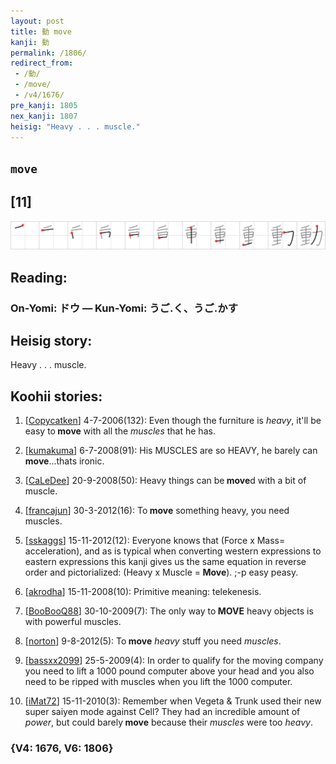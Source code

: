 ```yaml
---
layout: post
title: 動 move
kanji: 動
permalink: /1806/
redirect_from:
 - /動/
 - /move/
 - /v4/1676/
pre_kanji: 1805
nex_kanji: 1807
heisig: "Heavy . . . muscle."
---
```


## `move`

## [11]

<div class="stroke"><img src="../images/E58B95.png" /></div>

## Reading:

### On-Yomi: ドウ &mdash; Kun-Yomi: うご.く、うご.かす

## Heisig story:

Heavy . . . muscle.

## Koohii stories:

1) [<a href="http://kanji.koohii.com/profile/Copycatken">Copycatken</a>] 4-7-2006(132): Even though the furniture is <em>heavy</em>, it&#039;ll be easy to<strong> move</strong> with all the <em>muscles</em> that he has.

2) [<a href="http://kanji.koohii.com/profile/kumakuma">kumakuma</a>] 6-7-2008(91): His MUSCLES are so HEAVY, he barely can<strong> move</strong>...thats ironic.

3) [<a href="http://kanji.koohii.com/profile/CaLeDee">CaLeDee</a>] 20-9-2008(50): Heavy things can be<strong> move</strong>d with a bit of muscle.

4) [<a href="http://kanji.koohii.com/profile/francajun">francajun</a>] 30-3-2012(16): To<strong> move</strong> something heavy, you need muscles.

5) [<a href="http://kanji.koohii.com/profile/sskaggs">sskaggs</a>] 15-11-2012(12): Everyone knows that (Force x Mass= acceleration), and as is typical when converting western expressions to eastern expressions this kanji gives us the same equation in reverse order and pictorialized: (Heavy x Muscle =<strong> Move</strong>). ;-p easy peasy.

6) [<a href="http://kanji.koohii.com/profile/akrodha">akrodha</a>] 15-11-2008(10): Primitive meaning: telekenesis.

7) [<a href="http://kanji.koohii.com/profile/BooBooQ88">BooBooQ88</a>] 30-10-2009(7): The only way to<strong> MOVE</strong> heavy objects is with powerful muscles.

8) [<a href="http://kanji.koohii.com/profile/norton">norton</a>] 9-8-2012(5): To<strong> move</strong> <em>heavy</em> stuff you need <em>muscles</em>.

9) [<a href="http://kanji.koohii.com/profile/bassxx2099">bassxx2099</a>] 25-5-2009(4): In order to qualify for the moving company you need to lift a 1000 pound computer above your head and you also need to be ripped with muscles when you lift the 1000 computer.

10) [<a href="http://kanji.koohii.com/profile/iMat72">iMat72</a>] 15-11-2010(3): Remember when Vegeta &amp; Trunk used their new super saiyen mode against Cell? They had an incredible amount of <em>power</em>, but could barely<strong> move</strong> because their <em>muscles</em> were too <em>heavy</em>.

### {V4: 1676, V6: 1806}
